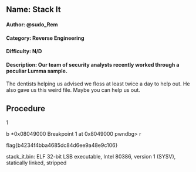 ## Name: Stack It
#### Author: @sudo_Rem
#### Category: Reverse Engineering
#### Difficulty: N/D
#### Description: Our team of security analysts recently worked through a peculiar Lumma sample.
The dentists helping us advised we floss at least twice a day to help out.
He also gave us this weird file. Maybe you can help us out.

## Procedure
1




b *0x08049000
Breakpoint 1 at 0x8049000
pwndbg> r

flag{b4234f4bba4685dc84d6ee9a48e9c106}

stack_it.bin: ELF 32-bit LSB executable, Intel 80386, version 1 (SYSV), statically linked, stripped

